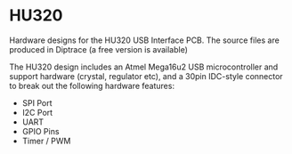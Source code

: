 HU320
=====

Hardware designs for the HU320 USB Interface PCB. The source files are produced in Diptrace (a free version is available)

The HU320 design includes an Atmel Mega16u2 USB microcontroller and support hardware (crystal, regulator etc), and a 30pin IDC-style connector to break out the following hardware features:

* SPI Port
* I2C Port
* UART
* GPIO Pins
* Timer / PWM
